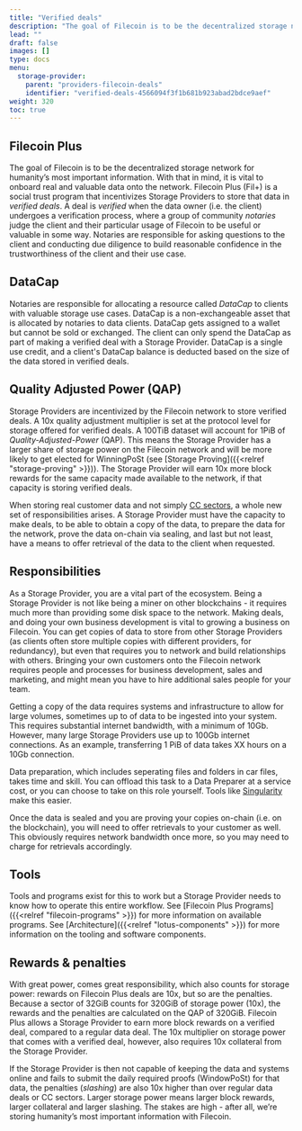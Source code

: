 ```yaml
---
title: "Verified deals"
description: "The goal of Filecoin is to be the decentralized storage network for humanity’s most important information."
lead: ""
draft: false
images: []
type: docs
menu:
  storage-provider:
    parent: "providers-filecoin-deals"
    identifier: "verified-deals-4566094f3f1b681b923abad2bdce9aef"
weight: 320
toc: true
---
```

<!--TODO STEF BOB should this page be called Filecoin Plus, not Verified deals?-->
## Filecoin Plus

The goal of Filecoin is to be the decentralized storage network for humanity’s most important information. With that in mind, it is vital to onboard real and valuable data onto the network. Filecoin Plus (Fil+) is a social trust program that incentivizes Storage Providers to store that data in _verified deals_. A deal is _verified_ when the data owner (i.e. the client) undergoes a verification process, where a group of community _notaries_ judge the client and their particular usage of Filecoin to be useful or valuable in some way<!--TODO NOBLOCK STEF BOB how? -->. Notaries are responsible for asking questions to the client and conducting due diligence to build reasonable confidence in the trustworthiness of the client and their use case.

## DataCap

Notaries are responsible for allocating a resource called _DataCap_ to clients with valuable storage use cases. DataCap is a non-exchangeable asset that is allocated by notaries to data clients. DataCap gets assigned to a wallet but cannot be sold or exchanged. The client can only spend the DataCap as part of making a verified deal with a Storage Provider. DataCap is a single use credit, and a client's DataCap balance is deducted based on the size of the data stored in verified deals.

## Quality Adjusted Power (QAP)

Storage Providers are incentivized by the Filecoin network to store verified deals. A 10x quality adjustment multiplier is set at the protocol level for storage offered for verified deals. A 100TiB dataset will account for 1PiB of _Quality-Adjusted-Power_ (QAP). This means the Storage Provider has a larger share of storage power on the Filecoin network and will be more likely to get elected for WinningPoSt (see [Storage Proving]({{<relref "storage-proving" >}})). The Storage Provider will earn 10x more block rewards for the same capacity made available to the network, if that capacity is storing verified deals.

When storing real customer data and not simply [CC sectors](https://docs.filecoin.io/reference/general/glossary/#capacity-commitment), a whole new set of responsibilities arises. A Storage Provider must have the capacity to make deals, to be able to obtain a copy of the data, to prepare the data for the network, prove the data on-chain via sealing, and last but not least, have a means to offer retrieval of the data to the client when requested.

## Responsibilities

As a Storage Provider, you are a vital part of the ecosystem. Being a Storage Provider is not like being a miner on other blockchains - it requires much more than providing some disk space to the network. Making deals, and doing your own business development is vital to growing a business on Filecoin. You can get copies of data to store from other Storage Providers (as clients often store multiple copies with different providers, for redundancy), but even that requires you to network and build relationships with others. Bringing your own customers onto the Filecoin network requires people and processes for business development, sales and marketing, and might mean you have to hire additional sales people for your team.

Getting a copy of the data requires systems and infrastructure to allow for large volumes, sometimes up to <!--TODO STEF BOB can we give a meaningful example here--> of data to be ingested into your system. This requires substantial internet bandwidth, with a minimum of 10Gb. However, many large Storage Providers use up to 100Gb internet connections. As an example, transferring 1 PiB of data takes XX hours on a 10Gb connection.

Data preparation, which includes seperating files and folders in car files, takes time and skill. You can offload this task to a Data Preparer at a service cost, or you can choose to take on this role yourself. Tools like [Singularity](https://singularity.storage/) make this easier.

Once the data is sealed and you are proving your copies on-chain (i.e. on the blockchain), you will need to offer retrievals to your customer as well. This obviously requires network bandwidth once more, so you may need to charge for retrievals accordingly.

## Tools

Tools and programs exist for this <!--TODO STEF what? --> to work but a Storage Provider needs to know how to operate this entire workflow. See [Filecoin Plus Programs]({{<relref "filecoin-programs" >}}) for more information on available programs. See [Architecture]({{<relref "lotus-components" >}}) for more information on the tooling and software components.


## Rewards & penalties

With great power, comes great responsibility, which also counts for storage power: rewards on Filecoin Plus deals are 10x, but so are the penalties. Because a sector of 32GiB counts for 320GiB of storage power (10x), the rewards and the penalties are calculated on the QAP of 320GiB. Filecoin Plus allows a Storage Provider to earn more block rewards on a verified deal, compared to a regular data deal. The 10x multiplier on storage power that comes with a verified deal, however, also requires 10x collateral from the Storage Provider.

If the Storage Provider is then not capable of keeping the data and systems online and fails to submit the daily required proofs (WindowPoSt) for that data, the penalties (_slashing_) are also 10x higher than over regular data deals or CC sectors. Larger storage power means larger block rewards, larger collateral and larger slashing. The stakes are high - after all, we’re storing humanity’s most important information with Filecoin.
